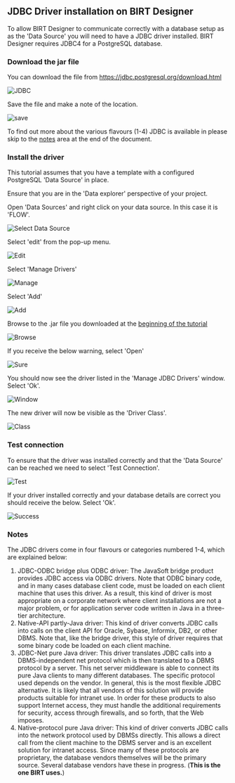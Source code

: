 ## JDBC Driver installation on BIRT Designer

To allow BIRT Designer to communicate correctly with a database setup as as the 'Data Source' you will need to have a JDBC driver installed.  BIRT Designer requires JDBC4 for a PostgreSQL database.

### Download the jar file

You can download the file from https://jdbc.postgresql.org/download.html

![JDBC](https://raw.githubusercontent.com/akvo/akvo-reporting/master/Documentation/tutorials/JDBC_Driver_for_BIRT/img/70.png?raw=true "JDBC")

Save the file and make a note of the location.

![save](https://raw.githubusercontent.com/akvo/akvo-reporting/master/Documentation/tutorials/JDBC_Driver_for_BIRT/img/80.png?raw=true "Save")

To find out more about the various flavours (1-4) JDBC is available in please skip to the [notes](#notes) area at the end of the document.

### Install the driver

This tutorial assumes that you have a template with a configured PostgreSQL 'Data Source' in place.

Ensure that you are in the 'Data explorer' perspective of your project.

Open 'Data Sources' and right click on your data source.  In this case it is 'FLOW'.

![Select Data Source](https://raw.githubusercontent.com/akvo/akvo-reporting/master/Documentation/tutorials/JDBC_Driver_for_BIRT/img/10.png?raw=true "Data Source")

Select 'edit' from the pop-up menu.

![Edit](https://raw.githubusercontent.com/akvo/akvo-reporting/master/Documentation/tutorials/JDBC_Driver_for_BIRT/img/20.png?raw=true "edit")

Select 'Manage Drivers'

![Manage](https://raw.githubusercontent.com/akvo/akvo-reporting/master/Documentation/tutorials/JDBC_Driver_for_BIRT/img/40.png?raw=true "Manage drivers")

Select 'Add'

![Add](https://raw.githubusercontent.com/akvo/akvo-reporting/master/Documentation/tutorials/JDBC_Driver_for_BIRT/img/60.png?raw=true "Add Driver")

Browse to the .jar file you downloaded at the [beginning of the tutorial](#download-the-jar-file) 

![Browse](https://raw.githubusercontent.com/akvo/akvo-reporting/master/Documentation/tutorials/JDBC_Driver_for_BIRT/img/110.png?raw=true "browse")

If you receive the below warning, select 'Open'

![Sure](https://raw.githubusercontent.com/akvo/akvo-reporting/master/Documentation/tutorials/JDBC_Driver_for_BIRT/img/120.png?raw=true "Sure")

You should now see the driver listed in the 'Manage JDBC Drivers' window.  Select 'Ok'.

![Window](https://raw.githubusercontent.com/akvo/akvo-reporting/master/Documentation/tutorials/JDBC_Driver_for_BIRT/img/130.png?raw=true "window")

The new driver will now be visible as the 'Driver Class'. 

![Class](https://raw.githubusercontent.com/akvo/akvo-reporting/master/Documentation/tutorials/JDBC_Driver_for_BIRT/img/150.png?raw=true "Class")

### Test connection

To ensure that the driver was installed correctly and that the 'Data Source' can be reached we need to select 'Test Connection'.

![Test](https://raw.githubusercontent.com/akvo/akvo-reporting/master/Documentation/tutorials/JDBC_Driver_for_BIRT/img/170.png?raw=true "Test")

If your driver installed correctly and your database details are correct you should receive the below.  Select 'Ok'.

![Success](https://raw.githubusercontent.com/akvo/akvo-reporting/master/Documentation/tutorials/JDBC_Driver_for_BIRT/img/180.png?raw=true "Success")


### Notes

The JDBC drivers come in four flavours or categories numbered 1-4, which are explained below:

1.  JDBC-ODBC bridge plus ODBC driver: The JavaSoft bridge product provides JDBC access via ODBC drivers. Note that ODBC binary code, and in many cases database client code, must be loaded on each client machine that uses this driver. As a result, this kind of driver is most appropriate on a corporate network where client installations are not a major problem, or for application server code written in Java in a three-tier architecture.
2.  Native-API partly-Java driver: This kind of driver converts JDBC calls into calls on the client API for Oracle, Sybase, Informix, DB2, or other DBMS. Note that, like the bridge driver, this style of driver requires that some binary code be loaded on each client machine.
3.  JDBC-Net pure Java driver: This driver translates JDBC calls into a DBMS-independent net protocol which is then translated to a DBMS protocol by a server. This net server middleware is able to connect its pure Java clients to many different databases. The specific protocol used depends on the vendor. In general, this is the most flexible JDBC alternative. It is likely that all vendors of this solution will provide products suitable for intranet use. In order for these products to also support Internet access, they must handle the additional requirements for security, access through firewalls, and so forth, that the Web imposes.
4.  Native-protocol pure Java driver: This kind of driver converts JDBC calls into the network protocol used by DBMSs directly. This allows a direct call from the client machine to the DBMS server and is an excellent solution for intranet access. Since many of these protocols are proprietary, the database vendors themselves will be the primary source. Several database vendors have these in progress. (**This is the one BIRT uses.**)

